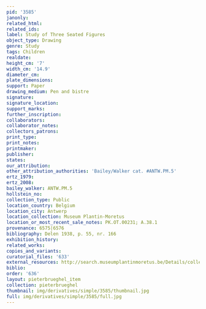 ```yaml
---
pid: '3585'
janonly: 
related_html: 
related_ids: 
label: Study of Three Seated Figures
object_type: Drawing
genre: Study
tags: Children
realdate: 
height_cm: '7'
width_cm: '14.9'
diameter_cm: 
plate_dimensions: 
support: Paper
drawing_medium: Pen and bistre
signature: 
signature_location: 
support_marks: 
further_inscription: 
collaborators: 
collaborator_notes: 
collectors_patrons: 
print_type: 
print_notes: 
printmaker: 
publisher: 
states: 
our_attribution: 
other_attribution_authorities: 'Bailey/Walker cat. #ANTW.PM.5'
ertz_1979: 
ertz_2008: 
bailey_walker: ANTW.PM.5
hollstein_no: 
collection_type: Public
location_country: Belgium
location_city: Antwerp
location_collection: Museum Plantin-Moretus
location_or_most_recent_sale_notes: PK.OT.00231; A.38.1
provenance: 6575|6576
bibliography: Delen 1938, p. 55, nr. 166
exhibition_history: 
related_works: 
copies_and_variants: 
curatorial_files: '633'
external_resources: http://search.museumplantinmoretus.be/Details/collect/276963
biblio: 
order: '636'
layout: pieterbrueghel_item
collection: pieterbrueghel
thumbnail: img/derivatives/simple/3585/thumbnail.jpg
full: img/derivatives/simple/3585/full.jpg
---
```

